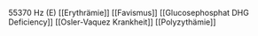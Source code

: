 55370 Hz (E)
[[Erythrämie]]
[[Favismus]]
[[Glucosephosphat DHG Deficiency]]
[[Osler-Vaquez Krankheit]]
[[Polyzythämie]]